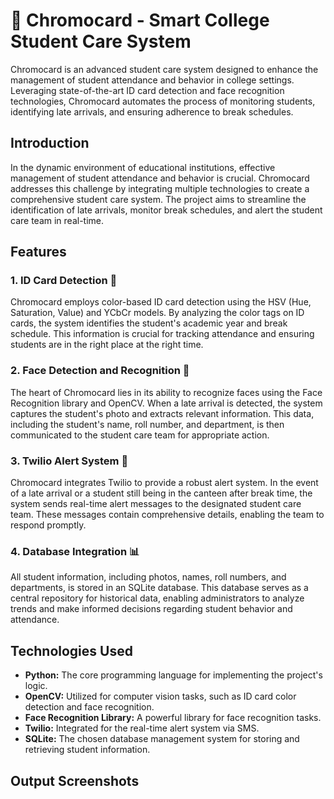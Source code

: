 # 🌈 Chromocard - Smart College Student Care System

Chromocard is an advanced student care system designed to enhance the management of student attendance and behavior in college settings. Leveraging state-of-the-art ID card detection and face recognition technologies, Chromocard automates the process of monitoring students, identifying late arrivals, and ensuring adherence to break schedules.

## Introduction

In the dynamic environment of educational institutions, effective management of student attendance and behavior is crucial. Chromocard addresses this challenge by integrating multiple technologies to create a comprehensive student care system. The project aims to streamline the identification of late arrivals, monitor break schedules, and alert the student care team in real-time.

## Features

### 1. ID Card Detection 🎨

Chromocard employs color-based ID card detection using the HSV (Hue, Saturation, Value) and YCbCr models. By analyzing the color tags on ID cards, the system identifies the student's academic year and break schedule. This information is crucial for tracking attendance and ensuring students are in the right place at the right time.

### 2. Face Detection and Recognition 👤

The heart of Chromocard lies in its ability to recognize faces using the Face Recognition library and OpenCV. When a late arrival is detected, the system captures the student's photo and extracts relevant information. This data, including the student's name, roll number, and department, is then communicated to the student care team for appropriate action.

### 3. Twilio Alert System 🚨

Chromocard integrates Twilio to provide a robust alert system. In the event of a late arrival or a student still being in the canteen after break time, the system sends real-time alert messages to the designated student care team. These messages contain comprehensive details, enabling the team to respond promptly.

### 4. Database Integration 📊

All student information, including photos, names, roll numbers, and departments, is stored in an SQLite database. This database serves as a central repository for historical data, enabling administrators to analyze trends and make informed decisions regarding student behavior and attendance.

## Technologies Used

- **Python:** The core programming language for implementing the project's logic.
- **OpenCV:** Utilized for computer vision tasks, such as ID card color detection and face recognition.
- **Face Recognition Library:** A powerful library for face recognition tasks.
- **Twilio:** Integrated for the real-time alert system via SMS.
- **SQLite:** The chosen database management system for storing and retrieving student information.

## Output Screenshots


